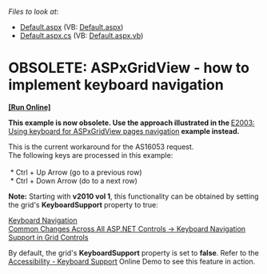 <!-- default file list -->
*Files to look at*:

* [Default.aspx](./CS/WebSite/Default.aspx) (VB: [Default.aspx](./VB/WebSite/Default.aspx))
* [Default.aspx.cs](./CS/WebSite/Default.aspx.cs) (VB: [Default.aspx.vb](./VB/WebSite/Default.aspx.vb))
<!-- default file list end -->
# OBSOLETE: ASPxGridView - how to implement keyboard navigation
<!-- run online -->
**[[Run Online]](https://codecentral.devexpress.com/e998)**
<!-- run online end -->


<p><strong>This example is now obsolete. Use the approach illustrated in the </strong><a href="https://www.devexpress.com/Support/Center/p/E2003">E2003: Using keyboard for ASPxGridView pages navigation</a><strong> example instead.</strong></p><p>This is the current workaround for the AS16053 request.<br />
The following keys are processed in this example:<br />
 <br />
 * Ctrl + Up Arrow (go to a previous row)<br />
 * Ctrl + Down Arrow (do to a next row)</p><p><strong>Note:</strong> Starting with <strong>v2010 vol 1</strong>, this functionality can be obtained by setting the grid's <strong>KeyboardSupport</strong> property to true:</p><p><a href="http://documentation.devexpress.com/#AspNet/CustomDocument8124"><u>Keyboard Navigation</u></a> <br />
<a href="http://www.devexpress.com/Subscriptions/DXperience/WhatsNew2010v1/index.xml?page=33"><u>Common Changes Across All ASP.NET Controls -> Keyboard Navigation Support in Grid Controls</u></a> </p><p>By default, the grid's <strong>KeyboardSupport</strong> property is set to <strong>false</strong>. Refer to the <a href="http://demos.devexpress.com/ASPxGridViewDemos/Accessibility/KeyboardSupport.aspx"><u>Accessibility - Keyboard Support</u></a> Online Demo to see this feature in action.</p>

<br/>


